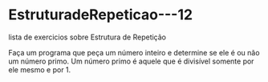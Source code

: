 # EstruturadeRepeticao---12
 lista de exercicios sobre Estrutura de Repetição

Faça um programa que peça um número inteiro e determine se ele é ou não um número primo. Um número primo é aquele que é divisível somente por ele mesmo e por 1.